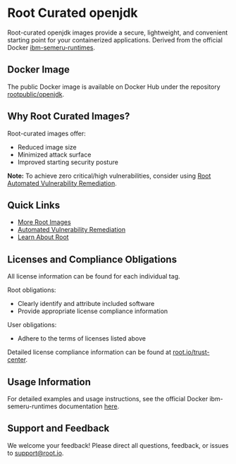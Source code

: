 # Root Curated openjdk

Root-curated openjdk images provide a secure, lightweight, and convenient starting point for your containerized applications. Derived from the official Docker [ibm-semeru-runtimes](https://hub.docker.com/_/ibm-semeru-runtimes).

## Docker Image
The public Docker image is available on Docker Hub under the repository [rootpublic/openjdk](https://hub.docker.com/r/rootpublic/openjdk).

## Why Root Curated Images?
Root-curated images offer:
- Reduced image size
- Minimized attack surface
- Improved starting security posture

**Note:** To achieve zero critical/high vulnerabilities, consider using [Root Automated Vulnerability Remediation](https://app.root.io).

## Quick Links
- [More Root Images](https://images.root.io)
- [Automated Vulnerability Remediation](https://app.root.io)
- [Learn About Root](https://www.root.io)

## Licenses and Compliance Obligations
All license information can be found for each individual tag.

Root obligations:
- Clearly identify and attribute included software
- Provide appropriate license compliance information

User obligations:
- Adhere to the terms of licenses listed above

Detailed license compliance information can be found at [root.io/trust-center](https://root.io/trust-center).

## Usage Information
For detailed examples and usage instructions, see the official Docker ibm-semeru-runtimes documentation [here](https://hub.docker.com/_/ibm-semeru-runtimes).

## Support and Feedback
We welcome your feedback! Please direct all questions, feedback, or issues to [support@root.io](mailto:support@root.io).